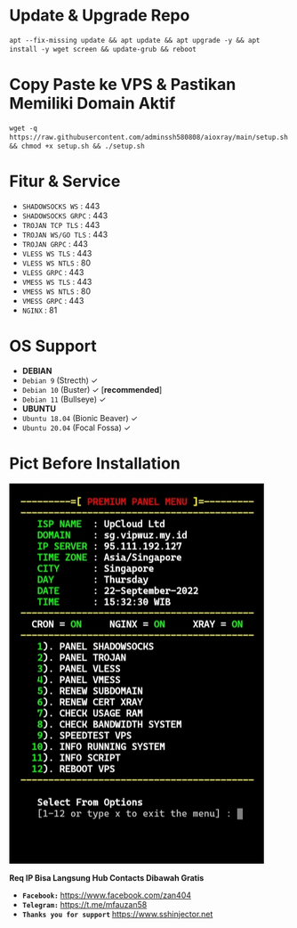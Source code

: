 # Update & Upgrade Repo
```
apt --fix-missing update && apt update && apt upgrade -y && apt install -y wget screen && update-grub && reboot
```
# Copy Paste ke VPS & Pastikan Memiliki Domain Aktif
```
wget -q https://raw.githubusercontent.com/adminssh580808/aioxray/main/setup.sh && chmod +x setup.sh && ./setup.sh
```
# Fitur & Service
* `SHADOWSOCKS WS`   : 443
* `SHADOWSOCKS GRPC` : 443
* `TROJAN TCP TLS`   : 443
* `TROJAN WS/GO TLS` : 443
* `TROJAN GRPC`      : 443
* `VLESS WS TLS`     : 443
* `VLESS WS NTLS`    : 80
* `VLESS GRPC`       : 443
* `VMESS WS TLS`     : 443
* `VMESS WS NTLS`    : 80
* `VMESS GRPC`       : 443
* `NGINX`            : 81

# OS Support
* <b>DEBIAN</b>
* `Debian 9` (Strecth) ✓
* `Debian 10` (Buster) ✓ [<b>recommended</b>]
* `Debian 11` (Bullseye) ✓
* <b>UBUNTU</b>
* `Ubuntu 18.04` (Bionic Beaver) ✓
* `Ubuntu 20.04` (Focal Fossa) ✓

# Pict Before Installation

![alt text](https://raw.githubusercontent.com/adminssh580808/aioxray/main/pict/IMG_20220922_153642.jpg)
<br>

<b> Req IP Bisa Langsung Hub Contacts Dibawah Gratis</b>
* <b> `Facebook:` </b>https://www.facebook.com/zan404
* <b> `Telegram:` </b>https://t.me/mfauzan58
* <b> `Thanks you for support` </b>https://www.sshinjector.net
